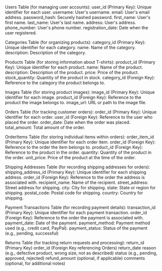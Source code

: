 Users Table (for managing user accounts):
user_id (Primary Key): Unique identifier for each user.
username: User's username.
email: User's email address.
password_hash: Securely hashed password.
first_name: User's first name.
last_name: User's last name.
address: User's address.
phone_number: User's phone number.
registration_date: Date when the user registered.


Categories Table (for organizing products):
category_id (Primary Key): Unique identifier for each category.
name: Name of the category.
description: Description of the category.

Products Table (for storing information about T-shirts):
product_id (Primary Key): Unique identifier for each product.
name: Name of the product.
description: Description of the product.
price: Price of the product.
stock_quantity: Quantity of the product in stock.
category_id (Foreign Key): Reference to the category the product belongs to.


Images Table (for storing product images):
image_id (Primary Key): Unique identifier for each image.
product_id (Foreign Key): Reference to the product the image belongs to.
image_url: URL or path to the image file.

Orders Table (for tracking customer orders):
order_id (Primary Key): Unique identifier for each order.
user_id (Foreign Key): Reference to the user who placed the order.
order_date: Date when the order was placed.
total_amount: Total amount of the order.

OrderItems Table (for storing individual items within orders):
order_item_id (Primary Key): Unique identifier for each order item.
order_id (Foreign Key): Reference to the order the item belongs to.
product_id (Foreign Key): Reference to the product in the order.
quantity: Quantity of the product in the order.
unit_price: Price of the product at the time of the order.

Shipping Addresses Table (for recording shipping addresses for orders):
shipping_address_id (Primary Key): Unique identifier for each shipping address.
order_id (Foreign Key): Reference to the order the address is associated with.
recipient_name: Name of the recipient.
street_address: Street address for shipping.
city: City for shipping.
state: State or region for shipping.
postal_code: Postal code for shipping.
country: Country for shipping.

Payment Transactions Table (for recording payment details):
transaction_id (Primary Key): Unique identifier for each payment transaction.
order_id (Foreign Key): Reference to the order the payment is associated with.
payment_date: Date of the payment.
payment_method: Payment method used (e.g., credit card, PayPal).
payment_status: Status of the payment (e.g., pending, successful)

Returns Table (for tracking return requests and processing):
return_id (Primary Key)
order_id (Foreign Key referencing Orders)
return_date
reason (e.g., defective product, wrong size, not as described)
status (e.g., pending, approved, rejected)
refund_amount (optional, if applicable)
comments (optional, for additional notes)